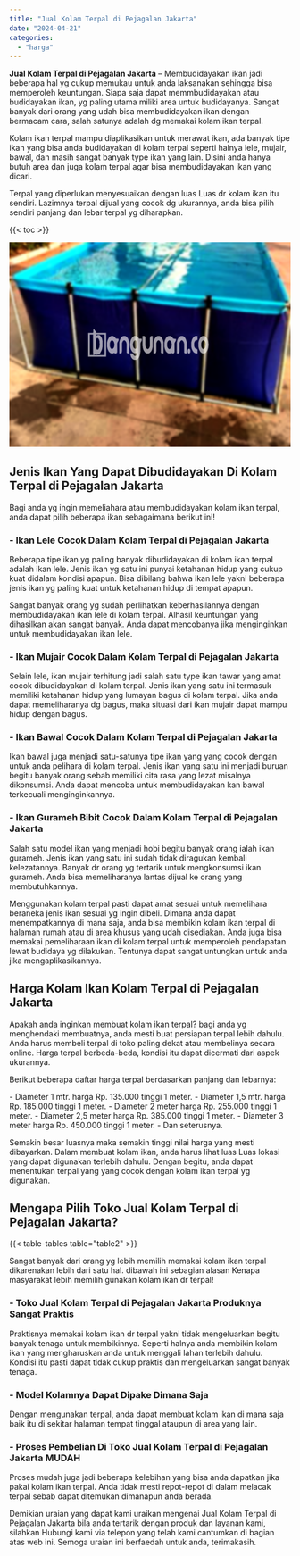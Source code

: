 ```yaml
---
title: "Jual Kolam Terpal di Pejagalan Jakarta"
date: "2024-04-21"
categories: 
  - "harga"
---
```


**Jual Kolam Terpal di Pejagalan Jakarta** – Membudidayakan ikan jadi beberapa hal yg cukup memukau untuk anda laksanakan sehingga bisa memperoleh keuntungan. Siapa saja dapat memmbudidayakan atau budidayakan ikan, yg paling utama miliki area untuk budidayanya. Sangat banyak dari orang yang udah bisa membudidayakan ikan dengan bermacam cara, salah satunya adalah dg memakai kolam ikan terpal.

Kolam ikan terpal mampu diaplikasikan untuk merawat ikan, ada banyak tipe ikan yang bisa anda budidayakan di kolam terpal seperti halnya lele, mujair, bawal, dan masih sangat banyak type ikan yang lain. Disini anda hanya butuh area dan juga kolam terpal agar bisa membudidayakan ikan yang dicari.

Terpal yang diperlukan menyesuaikan dengan luas Luas dr kolam ikan itu sendiri. Lazimnya terpal dijual yang cocok dg ukurannya, anda bisa pilih sendiri panjang dan lebar terpal yg diharapkan.

{{< toc >}}

![Jual Kolam Terpal di Pejagalan Jakarta](/images/jual-kolam-terpal-55.png)

## Jenis Ikan Yang Dapat Dibudidayakan Di Kolam Terpal di Pejagalan Jakarta

Bagi anda yg ingin memeliahara atau membudidayakan kolam ikan terpal, anda dapat pilih beberapa ikan sebagaimana berikut ini!

### \- Ikan Lele Cocok Dalam Kolam Terpal di Pejagalan Jakarta

Beberapa tipe ikan yg paling banyak dibudidayakan di kolam ikan terpal adalah ikan lele. Jenis ikan yg satu ini punyai ketahanan hidup yang cukup kuat didalam kondisi apapun. Bisa dibilang bahwa ikan lele yakni beberapa jenis ikan yg paling kuat untuk ketahanan hidup di tempat apapun.

Sangat banyak orang yg sudah perlihatkan keberhasilannya dengan membudidayakan ikan lele di kolam terpal. Alhasil keuntungan yang dihasilkan akan sangat banyak. Anda dapat mencobanya jika menginginkan untuk membudidayakan ikan lele.

### \- Ikan Mujair Cocok Dalam Kolam Terpal di Pejagalan Jakarta

Selain lele, ikan mujair terhitung jadi salah satu type ikan tawar yang amat cocok dibudidayakan di kolam terpal. Jenis ikan yang satu ini termasuk memiliki ketahanan hidup yang lumayan bagus di kolam terpal. Jika anda dapat memeliharanya dg bagus, maka situasi dari ikan mujair dapat mampu hidup dengan bagus.

### \- Ikan Bawal Cocok Dalam Kolam Terpal di Pejagalan Jakarta

Ikan bawal juga menjadi satu-satunya tipe ikan yang yang cocok dengan untuk anda pelihara di kolam terpal. Jenis ikan yang satu ini menjadi buruan begitu banyak orang sebab memiliki cita rasa yang lezat misalnya dikonsumsi. Anda dapat mencoba untuk membudidayakan kan bawal terkecuali menginginkannya.

### \- Ikan Gurameh Bibit Cocok Dalam Kolam Terpal di Pejagalan Jakarta

Salah satu model ikan yang menjadi hobi begitu banyak orang ialah ikan gurameh. Jenis ikan yang satu ini sudah tidak diragukan kembali kelezatannya. Banyak dr orang yg tertarik untuk mengkonsumsi ikan gurameh. Anda bisa memeliharanya lantas dijual ke orang yang membutuhkannya.

Menggunakan kolam terpal pasti dapat amat sesuai untuk memelihara beraneka jenis ikan sesuai yg ingin dibeli. Dimana anda dapat menempatkannya di mana saja, anda bisa membikin kolam ikan terpal di halaman rumah atau di area khusus yang udah disediakan. Anda juga bisa memakai pemeliharaan ikan di kolam terpal untuk memperoleh pendapatan lewat budidaya yg dilakukan. Tentunya dapat sangat untungkan untuk anda jika mengaplikasikannya.

## Harga Kolam Ikan Kolam Terpal di Pejagalan Jakarta

Apakah anda inginkan membuat kolam ikan terpal? bagi anda yg menghendaki membuatnya, anda mesti buat persiapan terpal lebih dahulu. Anda harus membeli terpal di toko paling dekat atau membelinya secara online. Harga terpal berbeda-beda, kondisi itu dapat dicermati dari aspek ukurannya.

Berikut beberapa daftar harga terpal berdasarkan panjang dan lebarnya:

\- Diameter 1 mtr. harga Rp. 135.000 tinggi 1 meter. - Diameter 1,5 mtr. harga Rp. 185.000 tinggi 1 meter. - Diameter 2 meter harga Rp. 255.000 tinggi 1 meter. - Diameter 2,5 meter harga Rp. 385.000 tinggi 1 meter. - Diameter 3 meter harga Rp. 450.000 tinggi 1 meter. - Dan seterusnya.

Semakin besar luasnya maka semakin tinggi nilai harga yang mesti dibayarkan. Dalam membuat kolam ikan, anda harus lihat luas Luas lokasi yang dapat digunakan terlebih dahulu. Dengan begitu, anda dapat menentukan terpal yang yang cocok dengan kolam ikan terpal yg digunakan.

## Mengapa Pilih Toko Jual Kolam Terpal di Pejagalan Jakarta?

{{< table-tables table="table2" >}}

Sangat banyak dari orang yg lebih memilih memakai kolam ikan terpal dikarenakan lebih dari satu hal. dibawah ini sebagian alasan Kenapa masyarakat lebih memilih gunakan kolam ikan dr terpal!

### \- Toko Jual Kolam Terpal di Pejagalan Jakarta Produknya Sangat Praktis

Praktisnya memakai kolam ikan dr terpal yakni tidak mengeluarkan begitu banyak tenaga untuk membikinnya. Seperti halnya anda membikin kolam ikan yang mengharuskan anda untuk menggali lahan terlebih dahulu. Kondisi itu pasti dapat tidak cukup praktis dan mengeluarkan sangat banyak tenaga.

### \- Model Kolamnya Dapat Dipake Dimana Saja

Dengan mengunakan terpal, anda dapat membuat kolam ikan di mana saja baik itu di sekitar halaman tempat tinggal ataupun di area yang lain.

### \- Proses Pembelian Di Toko Jual Kolam Terpal di Pejagalan Jakarta MUDAH

Proses mudah juga jadi beberapa kelebihan yang bisa anda dapatkan jika pakai kolam ikan terpal. Anda tidak mesti repot-repot di dalam melacak terpal sebab dapat ditemukan dimanapun anda berada.

Demikian uraian yang dapat kami uraikan mengenai Jual Kolam Terpal di Pejagalan Jakarta bila anda tertarik dengan produk dan layanan kami, silahkan Hubungi kami via telepon yang telah kami cantumkan di bagian atas web ini. Semoga uraian ini berfaedah untuk anda, terimakasih.
